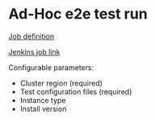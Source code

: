 # Ad-Hoc e2e test run

[Job definition](https://gitlab.cee.redhat.com/service/app-interface/-/blob/master/resources/jenkins/osde2e/job-templates.yaml?ref_type=heads#L67)

[Jenkins job link](https://ci.int.devshift.net/blue/organizations/jenkins/osde2e-parameterized-job/activity)


Configurable parameters:
- Cluster region (required)
- Test configuration files (required)
- Instance type
- Install version
